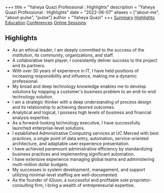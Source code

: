 +++
title = "Yaheya Quazi Professional : Highlights"
description = "Yaheya Quazi Professional : Highlights"
date = "2022-06-07"
aliases = ["about-me", "about-pulse", "pulse"]
author = "Yaheya Quazi"
+++
<a href="/yaheya/" class="btn btn-info" role="button">Summary</a> <a href="/highlights/" class="btn btn-success.disabled" role="button">Highlights</a> <a href="/education/" class="btn btn-warning" role="button">Education</a> <a href="/conferences/" class="btn btn-secondary" role="button">Conferences</a> <a href="/onlinesessions/" class="btn btn-danger" role="button">Online Sessions</a>

## Highlights

* As an ethical leader, I am deeply committed to the success of the institution, its community, organizations, and staff.
* A collaborative team player, I consistently deliver success to the project and its partners.
* With over 30 years of experience in IT, I have held positions of increasing responsibility and influence, making me a dynamic professional.
* My broad and deep technology knowledge enables me to develop solutions by mapping a customer's business problem to an end-to-end technology solution.
* I am a strategic thinker with a deep understanding of process design and its relationship to achieving desired outcomes.
* Analytical and logical, I possess high levels of business and financial analysis expertise.
* As a forward-looking technology executive, I have successfully launched enterprise-level solutions.
* I established Administrative Computing services at UC Merced with best practices, a single point of data entry, automation, service-oriented architecture, and adaptable user experience presentation.
* I have achieved paramount administrative efficiency by standardizing business practices and implementing significant automation.
* I have extensive experience managing global teams and administering multi-million dollar budgets.
* My successes in system development, management, and support utilizing minimal-level staffing are well-documented.
* As the founder of iGluon, a successful and profitable sole proprietor-consulting firm, I bring a wealth of entrepreneurial expertise.
